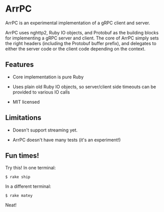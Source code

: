 # ArrPC

ArrPC is an experimental implementation of a gRPC client and server.

ArrPC uses nghttp2, Ruby IO objects, and Protobuf as the building blocks for implementing a gRPC server and client.  The core of ArrPC simply sets the right headers (including the Protobuf buffer prefix), and delegates to either the server code or the client code depending on the context.

## Features

* Core implementation is pure Ruby

* Uses plain old Ruby IO objects, so server/client side timeouts can be provided to various IO calls

* MIT licensed

## Limitations

* Doesn't support streaming yet.

* ArrPC doesn't have many tests (it's an experiment!)

## Fun times!

Try this!  In one terminal:

```
$ rake ship
```

In a different terminal:

```
$ rake matey
```

Neat!
